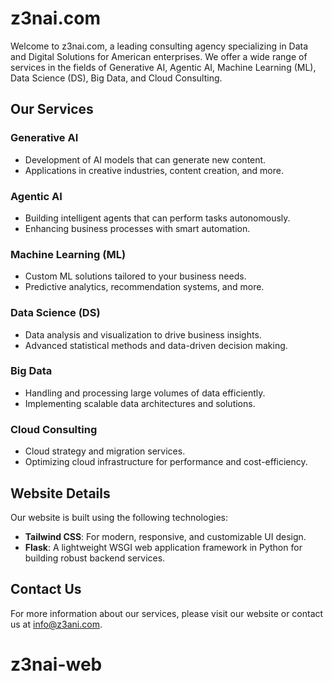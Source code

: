 # z3nai.com

Welcome to z3nai.com, a leading consulting agency specializing in Data and Digital Solutions for American enterprises. We offer a wide range of services in the fields of Generative AI, Agentic AI, Machine Learning (ML), Data Science (DS), Big Data, and Cloud Consulting.

## Our Services

### Generative AI
- Development of AI models that can generate new content.
- Applications in creative industries, content creation, and more.

### Agentic AI
- Building intelligent agents that can perform tasks autonomously.
- Enhancing business processes with smart automation.

### Machine Learning (ML)
- Custom ML solutions tailored to your business needs.
- Predictive analytics, recommendation systems, and more.

### Data Science (DS)
- Data analysis and visualization to drive business insights.
- Advanced statistical methods and data-driven decision making.

### Big Data
- Handling and processing large volumes of data efficiently.
- Implementing scalable data architectures and solutions.

### Cloud Consulting
- Cloud strategy and migration services.
- Optimizing cloud infrastructure for performance and cost-efficiency.

## Website Details

Our website is built using the following technologies:
- **Tailwind CSS**: For modern, responsive, and customizable UI design.
- **Flask**: A lightweight WSGI web application framework in Python for building robust backend services.

## Contact Us

For more information about our services, please visit our website or contact us at info@z3ani.com.

# z3nai-web
